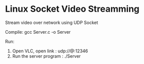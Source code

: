# Linux Socket Video Streamming

Stream video over network using UDP Socket

Compile:
gcc Server.c -o Server

Run:
1. Open VLC, open link : udp://@:12346
2. Run the server program : ./Server

